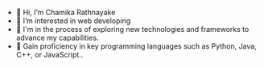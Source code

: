 - 👋 Hi, I’m Chamika Rathnayake
- 👀 I’m interested in web developing
- 🌱 I'm in the process of exploring new technologies and frameworks to advance my capabilities.
- 💞️ Gain proficiency in key programming languages such as Python, Java, C++, or JavaScript..

